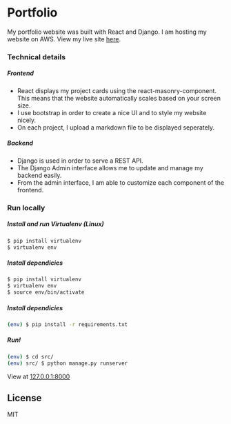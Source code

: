 # Portfolio
My portfolio website was built with React and Django. I am hosting my website on AWS.
View my live site [here](http://www.emilior.com/).

### Technical details
##### Frontend
- React displays my project cards using the react-masonry-component. This means that the website automatically scales based on your screen size. 
- I use bootstrap in order to create a nice UI and to style my website nicely.
- On each project, I upload a markdown file to be displayed seperately.

##### Backend
- Django is used in order to serve a REST API.
- The Django Admin interface allows me to update and manage my backend easily.
- From the admin interface, I am able to customize each component of the frontend.


### Run locally

##### Install and run Virtualenv (Linux)
```sh
$ pip install virtualenv
$ virtualenv env
```
##### Install dependicies
```sh
$ pip install virtualenv
$ virtualenv env
$ source env/bin/activate
```

##### Install dependicies
```sh
(env) $ pip install -r requirements.txt
```

##### Run!
```sh
(env) $ cd src/
(env) src/ $ python manage.py runserver
```
View at [127.0.0.1:8000](http://127.0.0.1:8000)

License
----

MIT



